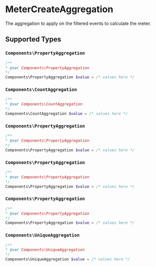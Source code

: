 # MeterCreateAggregation

The aggregation to apply on the filtered events to calculate the meter.


## Supported Types

### `Components\PropertyAggregation`

```php
/**
* @var Components\PropertyAggregation
*/
Components\PropertyAggregation $value = /* values here */
```

### `Components\CountAggregation`

```php
/**
* @var Components\CountAggregation
*/
Components\CountAggregation $value = /* values here */
```

### `Components\PropertyAggregation`

```php
/**
* @var Components\PropertyAggregation
*/
Components\PropertyAggregation $value = /* values here */
```

### `Components\PropertyAggregation`

```php
/**
* @var Components\PropertyAggregation
*/
Components\PropertyAggregation $value = /* values here */
```

### `Components\PropertyAggregation`

```php
/**
* @var Components\PropertyAggregation
*/
Components\PropertyAggregation $value = /* values here */
```

### `Components\UniqueAggregation`

```php
/**
* @var Components\UniqueAggregation
*/
Components\UniqueAggregation $value = /* values here */
```

